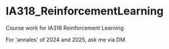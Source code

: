 # IA318_ReinforcementLearning
Course work for IA318 Reinforcement Learning

For 'annales' of 2024 and 2025, ask me via DM.
